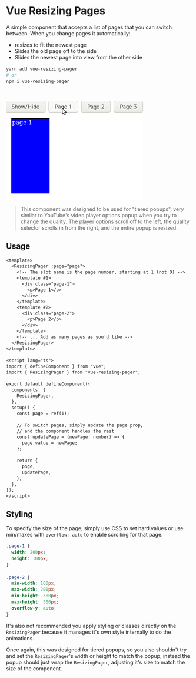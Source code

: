# Vue Resizing Pages

A simple component that accepts a list of pages that you can switch between. When you change pages it automatically:

- resizes to fit the newest page
- Slides the old page off to the side
- Slides the newest page into view from the other side

```bash
yarn add vue-resizing-pager
# or
npm i vue-resizing-pager
```

<br/>

![Demo GIF](.github/assets/demo.gif)

> This component was designed to be used for "tiered popups", very similar to YouTube's video player options popup when you try to change the quality. The player options scroll off to the left, the quality selector scrolls in from the right, and the entire popup is resized.

## Usage

```vue
<template>
  <ResizingPager :page="page">
    <!-- The slot name is the page number, starting at 1 (not 0) -->
    <template #1>
      <div class="page-1">
        <p>Page 1</p>
      </div>
    </template>
    <template #2>
      <div class="page-2">
        <p>Page 2</p>
      </div>
    </template>
    <!-- ... Add as many pages as you'd like -->
  </ResizingPager>
</template>

<script lang="ts">
import { defineComponent } from "vue";
import { ResizingPager } from "vue-resizing-pager";

export default defineComponent({
  components: {
    ResizingPager,
  },
  setup() {
    const page = ref(1);
    
    // To switch pages, simply update the page prop,
    // and the component handles the rest
    const updatePage = (newPage: number) => {
      page.value = newPage;
    };

    return {
      page,
      updatePage,
    };
  },
});
</script>
```

## Styling

To specify the size of the page, simply use CSS to set hard values or use min/maxes with `overflow: auto` to enable scrolling for that page.

```css
.page-1 {
  width: 200px;
  height: 100px;
}

.page-2 {
  min-width: 100px;
  max-width: 200px;
  min-height: 300px;
  max-height: 500px;
  overflow-y: auto;
}
```

It's also not recommended you apply styling or classes directly on the `ResizingPager` because it manages it's own style internally to do the animations.

Once again, this was designed for tiered popups, so you also shouldn't try and set the `ResizingPager`'s width or height to match the popup, instead the popup should just wrap the `ResizingPager`, adjusting it's size to match the size of the component.
